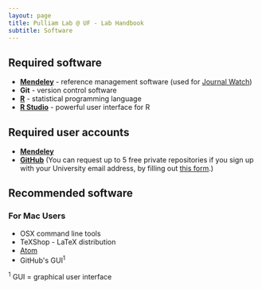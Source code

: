 ```yaml
---
layout: page
title: Pulliam Lab @ UF - Lab Handbook
subtitle: Software
---
```


## Required software

- [**Mendeley**](http://www.mendeley.com) - reference management software (used for [Journal Watch](journalWatch.md))
- **Git** - version control software
- [**R**](http://r-project.org/) - statistical programming language
- [**R Studio**](http://rstudio.org/) - powerful user interface for R

## Required user accounts

- [**Mendeley**](http://www.mendeley.com)
- [**GitHub**](http://www.github.com) (You can request up to 5 free private repositories if you sign up with your University email address, by filling out [this form](
https://education.github.com/discount_requests/new).)

## Recommended software

### For Mac Users
- OSX command line tools
- TeXShop - LaTeX distribution
- [Atom](https://atom.io/)
- GitHub's GUI<sup>1</sup>


<sup>1</sup> GUI = graphical user interface
